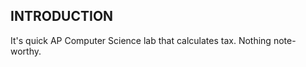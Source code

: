 INTRODUCTION
------------

It's quick AP Computer Science lab that calculates tax. Nothing note-worthy. 